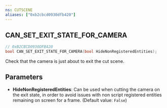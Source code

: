 ```yaml
---
ns: CUTSCENE
aliases: ["0xb2cbcd0930dfb420"]
---
```

## CAN_SET_EXIT_STATE_FOR_CAMERA

```c
// 0xB2CBCD0930DFB420
bool CAN_SET_EXIT_STATE_FOR_CAMERA(bool HideNonRegisteredEntities);
```

Check that the camera is just about to exit the cut scene.


## Parameters
* **HideNonRegisteredEntities**: Can be used when cutting the camera on the exit state, in order to avoid issues with non script registered entities remaining on screen for a frame. (Default value: `False`)
